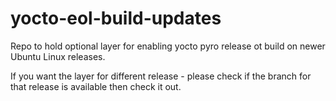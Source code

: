 # yocto-eol-build-updates
Repo to hold optional layer for enabling yocto pyro release ot build on newer Ubuntu Linux releases.

If you want the layer for different release - please check if the branch for that release is available
then check it out.

